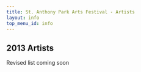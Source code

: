 ```yaml
---
title: St. Anthony Park Arts Festival - Artists
layout: info
top_menu_id: info
---
```

## 2013 Artists

Revised list coming soon
